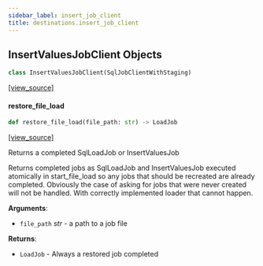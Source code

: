 ```yaml
---
sidebar_label: insert_job_client
title: destinations.insert_job_client
---
```


## InsertValuesJobClient Objects

```python
class InsertValuesJobClient(SqlJobClientWithStaging)
```

[[view_source]](https://github.com/dlt-hub/dlt/blob/30d0f64fb2cdbacc2e88fdb304371650f417e1f0/dlt/destinations/insert_job_client.py#L92)

#### restore\_file\_load

```python
def restore_file_load(file_path: str) -> LoadJob
```

[[view_source]](https://github.com/dlt-hub/dlt/blob/30d0f64fb2cdbacc2e88fdb304371650f417e1f0/dlt/destinations/insert_job_client.py#L94)

Returns a completed SqlLoadJob or InsertValuesJob

Returns completed jobs as SqlLoadJob and InsertValuesJob executed atomically in start_file_load so any jobs that should be recreated are already completed.
Obviously the case of asking for jobs that were never created will not be handled. With correctly implemented loader that cannot happen.

**Arguments**:

- `file_path` _str_ - a path to a job file
  

**Returns**:

- `LoadJob` - Always a restored job completed

